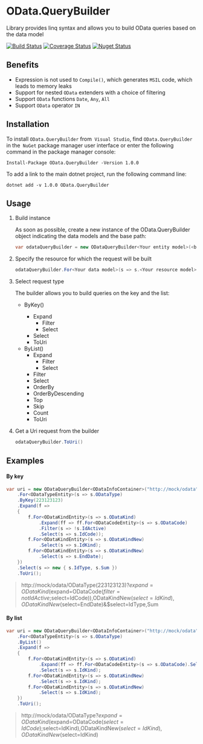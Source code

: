 # OData.QueryBuilder
Library provides linq syntax and allows you to build OData queries based on the data model

[![Build Status](https://travis-ci.com/ZEXSM/OData.QueryBuilder.svg?branch=master)](https://travis-ci.com/ZEXSM/OData.QueryBuilder)
[![Coverage Status](https://coveralls.io/repos/github/ZEXSM/OData.QueryBuilder/badge.svg?branch=master)](https://coveralls.io/github/ZEXSM/OData.QueryBuilder?branch=master)
[![Nuget Status](https://img.shields.io/nuget/dt/OData.QueryBuilder.svg)](https://www.nuget.org/packages/OData.QueryBuilder)

## Benefits
* Expression is not used to `Compile()`, which generates `MSIL` code, which leads to memory leaks
* Support for nested `OData` extenders with a choice of filtering
* Support `OData` functions `Date`, `Any`, `All`
* Support `OData` operator `IN`

## Installation
To install `OData.QueryBuilder` from` Visual Studio`, find `OData.QueryBuilder` in the` NuGet` package manager user interface or enter the following command in the package manager console:
```
Install-Package OData.QueryBuilder -Version 1.0.0
```

To add a link to the main dotnet project, run the following command line:
```
dotnet add -v 1.0.0 OData.QueryBuilder
```

## Usage

1. Build instance

    As soon as possible, create a new instance of the OData.QueryBuilder object indicating the data models and the base path:

    ```csharp
    var odataQueryBuilder = new ODataQueryBuilder<Your entity model>(<base_url>);
    ```

2. Specify the resource for which the request will be built

    ```csharp
    odataQueryBuilder.For<Your data model>(s => s.<Your resource model>)
    ```

3. Select request type

    The builder allows you to build queries on the key and the list:
    * ByKey(<Key>)
      * Expand
        * Filter
        * Select
      * Select
      * ToUri 
    * ByList()
      * Expand
        * Filter
        * Select
      * Filter
      * Select
      * OrderBy
      * OrderByDescending
      * Top
      * Skip
      * Count
      * ToUri 
4. Get a Uri request from the builder
    ```csharp
    odataQueryBuilder.ToUri()
    ```

## Examples

#### By key
```csharp
var uri = new ODataQueryBuilder<ODataInfoContainer>("http://mock/odata")
    .For<ODataTypeEntity>(s => s.ODataType)
    .ByKey(223123123)
    .Expand(f =>
    {
        f.For<ODataKindEntity>(s => s.ODataKind)
            .Expand(ff => ff.For<ODataCodeEntity>(s => s.ODataCode)
            .Filter(s => !s.IdActive)
            .Select(s => s.IdCode));
        f.For<ODataKindEntity>(s => s.ODataKindNew)
            .Select(s => s.IdKind);
        f.For<ODataKindEntity>(s => s.ODataKindNew)
            .Select(s => s.EndDate);
    })
    .Select(s => new { s.IdType, s.Sum })
    .ToUri();
```
> http://mock/odata/ODataType(223123123)?$expand=ODataKind($expand=ODataCode($filter=not IdActive;$select=IdCode)),ODataKindNew($select=IdKind),ODataKindNew($select=EndDate)&$select=IdType,Sum

#### By list
```csharp
var uri = new ODataQueryBuilder<ODataInfoContainer>("http://mock/odata")
    .For<ODataTypeEntity>(s => s.ODataType)
    .ByList()
    .Expand(f =>
    {
        f.For<ODataKindEntity>(s => s.ODataKind)
            .Expand(ff => ff.For<ODataCodeEntity>(s => s.ODataCode).Select(s => s.IdCode))
            .Select(s => s.IdKind);
        f.For<ODataKindEntity>(s => s.ODataKindNew)
            .Select(s => s.IdKind);
        f.For<ODataKindEntity>(s => s.ODataKindNew)
            .Select(s => s.IdKind);
    })
    .ToUri();
```
> http://mock/odata/ODataType?$expand=ODataKind($expand=ODataCode($select=IdCode);$select=IdKind),ODataKindNew($select=IdKind),ODataKindNew($select=IdKind)